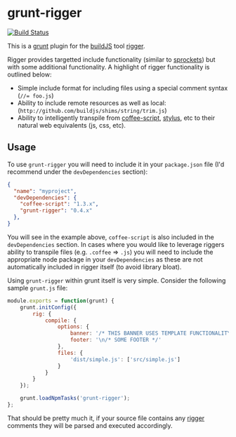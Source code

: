 # grunt-rigger

<a href="http://travis-ci.org/#!/DamonOehlman/grunt-rigger"><img src="https://secure.travis-ci.org/DamonOehlman/grunt-rigger.png" alt="Build Status"></a>

This is a [grunt](https://github.com/gruntjs/grunt) plugin for the [buildJS](https://github.com/buildjs) tool [rigger](https://github.com/buildjs/rigger). 

Rigger provides targetted include functionality (similar to [sprockets](https://github.com/sstephenson/sprockets)) but with some additional functionality.  A highlight of rigger functionality is outlined below:

- Simple include format for including files using a special comment syntax (`//= foo.js`)
- Ability to include remote resources as well as local: (`http://github.com/buildjs/shims/string/trim.js`)
- Ability to intelligently transpile from [coffee-script](https://coffeescript.org), [stylus](http://learnboost.github.com/stylus/), etc to their natural web equivalents (js, css, etc).

## Usage

To use `grunt-rigger` you will need to include it in your `package.json` file (I'd recommend under the `devDependencies` section):

```json
{
  "name": "myproject",
  "devDependencies": {
    "coffee-script": "1.3.x",
    "grunt-rigger": "0.4.x"
  },
}
```

You will see in the example above, `coffee-script` is also included in the `devDependencies` section.  In cases where you would like to leverage riggers ability to transpile files (e.g. `.coffee` => `.js`) you will need to include the appropriate node package in your `devDependencies` as these are not automatically included in rigger itself (to avoid library bloat).

Using `grunt-rigger` within grunt itself is very simple.  Consider the following sample `grunt.js` file:

```js
module.exports = function(grunt) {
    grunt.initConfig({
        rig: {
            compile: {        
                options: {
                    banner: '/* THIS BANNER USES TEMPLATE FUNCTIONALITY <%= banner_property %> */\n',
                    footer: '\n/* SOME FOOTER */'
                },
                files: {
                    'dist/simple.js': ['src/simple.js']
                }
            }
        }
    });

    grunt.loadNpmTasks('grunt-rigger');
};
```

That should be pretty much it, if your source file contains any [rigger](https://github.com/buildjs/rigger) comments they will be parsed and executed accordingly.